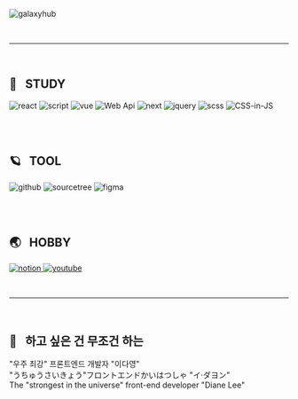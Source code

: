 ![galaxyhub](https://user-images.githubusercontent.com/70118192/213092109-cf80ea53-5638-49a9-b93c-b19fe6b0faeb.png "galaxyHub")

<br><hr/><br>
 
 ## 🌙 &nbsp; STUDY

![react](https://user-images.githubusercontent.com/70118192/213083241-0a1a9745-6700-4ad5-a3fe-784f9ab650fe.png "react")
![script](https://user-images.githubusercontent.com/70118192/213083264-ab341b97-dd1e-4ceb-8c10-81e69045c909.png "script")
![vue](https://user-images.githubusercontent.com/70118192/213083211-ea11808f-8eb7-47cd-a839-c90161b40baf.png "vue")
![Web Api](https://github.com/2D0/2D0/assets/70118192/b8c43ab4-802e-44ea-8e62-142595f43c0e)
![next](https://github.com/2D0/2D0/assets/70118192/ee740c2a-0275-473d-bf1f-6a28c3fe06e9 "next")
![jquery](https://user-images.githubusercontent.com/70118192/213083356-f6f24086-5be1-4241-8567-f6450ea0614a.png "jquey")
![scss](https://user-images.githubusercontent.com/70118192/213083362-58e29986-fb0a-47a2-aa8f-f01c2efb7465.png "scss")
![CSS-in-JS](https://github.com/2D0/2D0/assets/70118192/18ca4dcb-64a2-4977-b5db-f35f5623b9e8)

<!-- ![nuxt](https://user-images.githubusercontent.com/70118192/213083391-64b0500c-b125-4559-bbe1-b2cc7fcadc50.png "nuxt") -->
<!-- ![node](https://user-images.githubusercontent.com/70118192/213083468-68b7fdcf-f351-4df1-a9e8-a3e6aa5f2439.png "node") -->

<br><br>

## 🪐 &nbsp; TOOL

![github](https://user-images.githubusercontent.com/70118192/213084129-5b97bf92-7699-4ce2-bb87-80b265179aec.png)
![sourcetree](https://github.com/2D0/2D0/assets/70118192/3fcf0213-c9dd-4715-a8f6-d14b514c0e1c)
![figma](https://user-images.githubusercontent.com/70118192/213084194-34b0ef1a-6a4f-4dad-867e-0a0f23e59f43.png)
<!-- ![photoshop](https://user-images.githubusercontent.com/70118192/213084156-94ca2f65-ac0d-44ba-9b0c-4d00430ba080.png) -->
<!-- ![lightroom](https://user-images.githubusercontent.com/70118192/213084180-35175ed5-5130-45fa-808b-0cfe46f988f0.png) -->
<!-- ![illustator](https://user-images.githubusercontent.com/70118192/213084168-c775e4cc-d627-4e1f-80ad-0397eb1ac095.png) -->
<!-- ![cafe24](https://user-images.githubusercontent.com/70118192/213084089-ff5b5444-2290-474d-9977-e6c5b71eed3a.png) -->
<!-- ![postman](https://user-images.githubusercontent.com/70118192/213084143-68173941-9823-4c19-86cf-c84bfe1d4a69.png) -->
<!-- ![gnuboard](https://user-images.githubusercontent.com/70118192/213084100-1b190dd7-aadb-4397-840d-8ff949728038.png) -->

<br><br>
## 🌏 &nbsp; HOBBY
<a href="https://2d0.notion.site/2d969ad7cd9c419f96fda86be9ada6d9?v=f4dc9425636248bc9cdf2927b27c6f43" target="_blank"> ![notion](https://github.com/2D0/2D0/assets/70118192/915d86c2-4225-4228-9a00-a2c41cb171f8) </a>
<a href="https://www.youtube.com/watch?v=-WiKzqrJsgA" target="_blank"> ![youtube](https://github.com/2D0/2D0/assets/70118192/8dae9bca-92bf-46f2-9ec8-d3a62a2600c6 "youtube") </a>

<br><hr/><br>

## 🥴 &nbsp; 하고 싶은 건 무조건 하는 
"우주 최강" 프론트엔드 개발자 "이다영"<br>
"うちゅうさいきょう"フロントエンドかいはつしゃ "イ·ダヨン"<br>
The "strongest in the universe" front-end developer "Diane Lee"<br>



 
